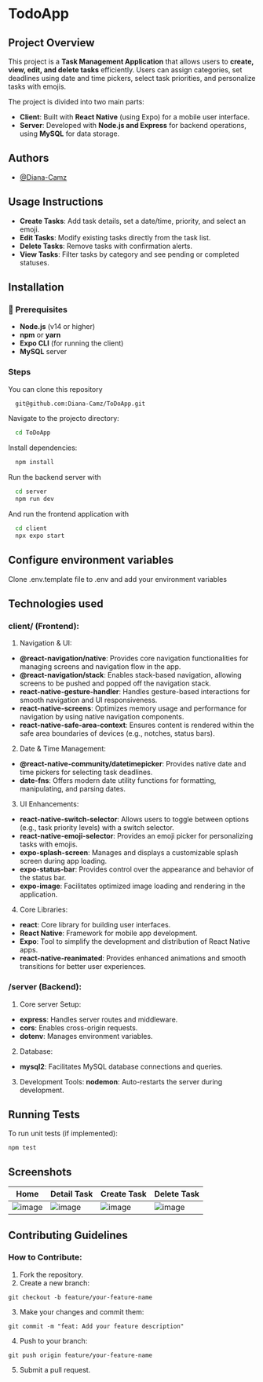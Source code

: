 # TodoApp
## Project Overview
This project is a **Task Management Application** that allows users to **create, view, edit, and delete tasks** efficiently. Users can assign categories, set deadlines using date and time pickers, select task priorities, and personalize tasks with emojis.

The project is divided into two main parts:  
- **Client**: Built with **React Native** (using Expo) for a mobile user interface.  
- **Server**: Developed with **Node.js and Express** for backend operations, using **MySQL** for data storage.  


## Authors
- [@Diana-Camz](https://www.github.com/octokatherine)

## Usage Instructions
- **Create Tasks**: Add task details, set a date/time, priority, and select an emoji.
- **Edit Tasks**: Modify existing tasks directly from the task list.
- **Delete Tasks**: Remove tasks with confirmation alerts.
- **View Tasks**: Filter tasks by category and see pending or completed statuses.

## Installation 
### 🔧 Prerequisites  
- **Node.js** (v14 or higher)  
- **npm** or **yarn**  
- **Expo CLI** (for running the client)  
- **MySQL** server 

### Steps
You can clone this repository 
```bash
  git@github.com:Diana-Camz/ToDoApp.git
```
Navigate to the projecto directory:
```bash
  cd ToDoApp
```
Install dependencies:
```bash
  npm install
```
Run the backend server with
```bash
  cd server
  npm run dev
```
And run the frontend application with
```bash
  cd client
  npx expo start
```

## Configure environment variables
Clone .env.template file to .env and add your environment variables

## Technologies used
### client/ (Frontend):
1. Navigation & UI:
- **@react-navigation/native**: Provides core navigation functionalities for managing screens and navigation flow in the app.  
- **@react-navigation/stack**: Enables stack-based navigation, allowing screens to be pushed and popped off the navigation stack.  
- **react-native-gesture-handler**: Handles gesture-based interactions for smooth navigation and UI responsiveness.  
- **react-native-screens**: Optimizes memory usage and performance for navigation by using native navigation components.  
- **react-native-safe-area-context**: Ensures content is rendered within the safe area boundaries of devices (e.g., notches, status bars).

2. Date & Time Management:
- **@react-native-community/datetimepicker**: Provides native date and time pickers for selecting task deadlines.  
- **date-fns**: Offers modern date utility functions for formatting, manipulating, and parsing dates. 

3. UI Enhancements:
- **react-native-switch-selector**: Allows users to toggle between options (e.g., task priority levels) with a switch selector.  
- **react-native-emoji-selector**: Provides an emoji picker for personalizing tasks with emojis.  
- **expo-splash-screen**: Manages and displays a customizable splash screen during app loading.  
- **expo-status-bar**: Provides control over the appearance and behavior of the status bar.  
- **expo-image**: Facilitates optimized image loading and rendering in the application.  

4. Core Libraries:
- **react**: Core library for building user interfaces. 
- **React Native**: Framework for mobile app development.
- **Expo**: Tool to simplify the development and distribution of React Native apps.
- **react-native-reanimated**: Provides enhanced animations and smooth transitions for better user experiences.

### /server (Backend):
1. Core server Setup:
- **express**: Handles server routes and middleware.
- **cors**: Enables cross-origin requests.
- **dotenv**: Manages environment variables.

2. Database:
- **mysql2**: Facilitates MySQL database connections and queries.

3. Development Tools:
**nodemon**: Auto-restarts the server during development.

## Running Tests
To run unit tests (if implemented):
```
npm test
```

## Screenshots
| Home | Detail Task |Create Task | Delete Task |
| -----|-------------|-------------------|-------------|
| ![image](https://github.com/user-attachments/assets/ddd17745-39da-470c-bd98-a6b96caea823)  | ![image](https://github.com/user-attachments/assets/d5871c30-c712-4cdb-a18a-d0c1bc7bf981) | ![image](https://github.com/user-attachments/assets/9b45ea80-209d-4c6f-b5b6-fd63daf82b72) |  ![image](https://github.com/user-attachments/assets/f1cdb5de-ec19-4a1f-bac4-28ed9542e02a) |


## Contributing Guidelines
### How to Contribute:
1. Fork the repository.
2. Create a new branch:
```
git checkout -b feature/your-feature-name
```
3. Make your changes and commit them:
```
git commit -m "feat: Add your feature description"
```
4. Push to your branch:
```
git push origin feature/your-feature-name
```
5. Submit a pull request.

